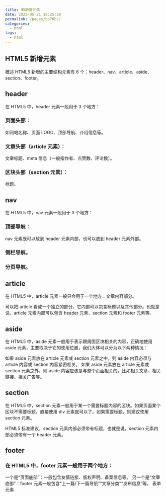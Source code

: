 ```yaml
---
title: H5新增元素
date: 2023-05-21 18:25:38
permalink: /pages/bb76bc/
categories:
  - html
tags:
  - html
---
```


## HTML5 新增元素

概述
HTML5 新增的主要结构元素有 6 个：header、nav、article、aside、section、footer。

## header

在 HTML5 中，header 元素一般用于 3 个地方：

### 页面头部：

如网站名称、页面 LOGO、顶部导航、介绍信息等。

### 文章头部（article 元素）：

文章标题、meta 信息（一般指作者、点赞数、评论数）。

### 区块头部（section 元素）：

标题。

## nav

在 HTML5 中，nav 元素一般用于 3 个地方：

### 顶部导航：

nav 元素既可以放到 header 元素内部，也可以放到 header 元素外部。

### 侧栏导航。

### 分页导航。

## article

在 HTML5 中，article 元素一般只会用于一个地方：文章内容部分。

可以把 article 看成一个独立的部分，它内部可以包含标题以及其他部分。也就是说，article 元素内部可以包含 header 元素、section 元素和 footer 元素等。

## aside

在 HTML5 中，aside 元素一般用于表示跟周围区块相关的内容，正确地使用 aside 元素，主要取决于它的使用位置，我们大体可以分为以下两种情况：

如果 aside 元素放在 article 元素或 section 元素之中，则 aside 内容必须与 article 内容或 section 内容紧密相关。
如果 aside 元素放在 article 元素或 section 元素之外，则 aside 内容应该是与整个页面相关的，比如相关文章、相关链接、相关广告等。

## section

在 HTML5 中，section 元素一般用于某一个需要标题内容的区块。如果页面某个区块不需要标题，直接使用 div 元素就可以了。如果需要标题，则建议使用 section 元素。

HTML5 标准建议，section 元素内部必须带有标题，也就是说，section 元素内部必须带有一个 header 元素。

## footer

### 在 HTML5 中，footer 元素一般用于两个地方：

一个是“页面底部”：一般包含友情链接、版权声明、备案信息等。
另一个是“文章底部”：footer 元素一般包含“上一篇/下一篇导航”“文章分类”“发布信息”等。
表单元素
